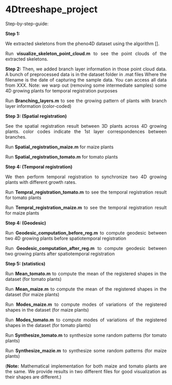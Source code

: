 <div style="text-align: justify;">
  
# 4Dtreeshape_project

Step-by-step-guide:

**Step 1:**

We extracted skeletons from the pheno4D dataset using the algorithm []. 

Run **visualize_skeleton_point_cloud.m** to see the point clouds of the extracted skeletons.

**Step 2:**
Then, we added branch layer information in those point cloud data. A bunch of preprocessed data is in the dataset folder in .mat files Where the filename is the date of capturing the sample data. You can access all data from XXX. Note: we warp out (removing some intermediate samples) some 4D growing plants for temporal registration purposes

Run **Branching_layers.m** to see the growing pattern of plants with branch layer information (color-coded)

**Step 3: (Spatial registration)**

See the spatial registration result between 3D plants across 4D growing plants. color codes indicate the 1st layer correspondences between branches.

Run **Spatial_registration_maize.m** for maize plants

Run **Spatial_registration_tomato.m** for tomato plants

**Step 4: (Temporal registration)**

We then perform temporal registration to synchronize two 4D growing plants with different growth rates.

Run **Tempral_registration_tomato.m** to see the temporal registration result for tomato plants

Run **Tempral_registration_maize.m** to see the temporal registration result for maize plants

**Step 4: (Geodesic)**

Run **Geodesic_computation_before_reg.m** to compute geodesic between two 4D growing plants before spatiotemporal registration

Run **Geodesic_computation_after_reg.m** to compute geodesic between two growing plants after spatiotemporal registration

**Step 5: (statistics)**

Run **Mean_tomato.m** to compute the mean of the registered shapes in the dataset (for tomato plants)

Run **Mean_maize.m** to compute the mean of the registered shapes in the dataset (for maize plants)

Run **Modes_maize.m** to compute modes of variations of the registered shapes in the dataset (for maize plants)

Run **Modes_tomato.m** to compute modes of variations of the registered shapes in the dataset (for tomato plants)

Run **Synthesize_tomato.m** to synthesize some random patterns (for tomato plants)

Run **Synthesize_mazie.m** to synthesize some random patterns (for maize plants)

(**Note:** Mathematical implementation for both maize and tomato plants are the same. We provide results in two different files for good visualization as their shapes are different.)

</div>

